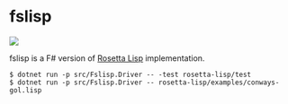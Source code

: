 fslisp
==

![](https://github.com/yubrot/fslisp/workflows/.NET%20Core/badge.svg)

fslisp is a F# version of [Rosetta Lisp](https://github.com/yubrot/rosetta-lisp) implementation.

    $ dotnet run -p src/Fslisp.Driver -- -test rosetta-lisp/test
    $ dotnet run -p src/Fslisp.Driver -- rosetta-lisp/examples/conways-gol.lisp

